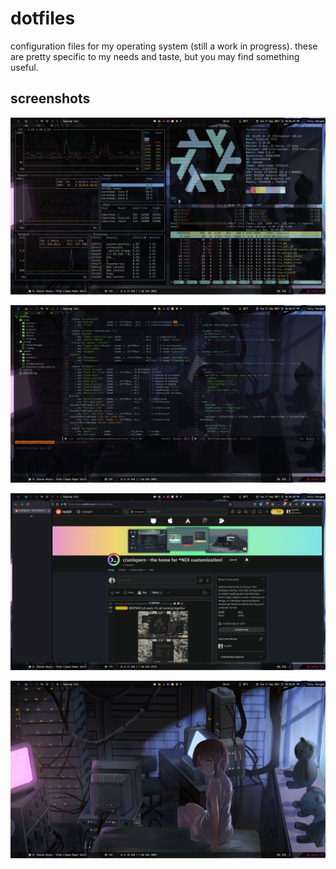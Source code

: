 dotfiles
==========

configuration files for my operating system (still a work in progress). these are pretty specific to my needs and taste, but you may find something useful.

 ## screenshots
 
![terminal](screenshots/terminals.png)

![editor](screenshots/editor.png)

![browser](screenshots/browser.png)

![background](screenshots/background.png)
